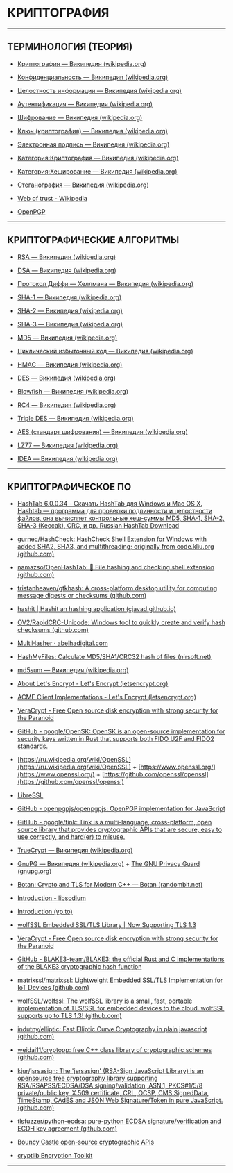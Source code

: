 # КРИПТОГРАФИЯ

---

## ТЕРМИНОЛОГИЯ (ТЕОРИЯ)

* [Криптография — Википедия (wikipedia.org)](https://ru.wikipedia.org/wiki/%D0%9A%D1%80%D0%B8%D0%BF%D1%82%D0%BE%D0%B3%D1%80%D0%B0%D1%84%D0%B8%D1%8F)

* [Конфиденциальность — Википедия (wikipedia.org)](https://ru.wikipedia.org/wiki/%D0%9A%D0%BE%D0%BD%D1%84%D0%B8%D0%B4%D0%B5%D0%BD%D1%86%D0%B8%D0%B0%D0%BB%D1%8C%D0%BD%D0%BE%D1%81%D1%82%D1%8C)

* [Целостность информации — Википедия (wikipedia.org)](https://ru.wikipedia.org/wiki/%D0%A6%D0%B5%D0%BB%D0%BE%D1%81%D1%82%D0%BD%D0%BE%D1%81%D1%82%D1%8C_%D0%B8%D0%BD%D1%84%D0%BE%D1%80%D0%BC%D0%B0%D1%86%D0%B8%D0%B8)

* [Аутентификация — Википедия (wikipedia.org)](https://ru.wikipedia.org/wiki/%D0%90%D1%83%D1%82%D0%B5%D0%BD%D1%82%D0%B8%D1%84%D0%B8%D0%BA%D0%B0%D1%86%D0%B8%D1%8F)

* [Шифрование — Википедия (wikipedia.org)](https://ru.wikipedia.org/wiki/%D0%A8%D0%B8%D1%84%D1%80%D0%BE%D0%B2%D0%B0%D0%BD%D0%B8%D0%B5)

* [Ключ (криптография) — Википедия (wikipedia.org)](https://ru.wikipedia.org/wiki/%D0%9A%D0%BB%D1%8E%D1%87_(%D0%BA%D1%80%D0%B8%D0%BF%D1%82%D0%BE%D0%B3%D1%80%D0%B0%D1%84%D0%B8%D1%8F))

* [Электронная подпись — Википедия (wikipedia.org)](https://ru.wikipedia.org/wiki/%D0%AD%D0%BB%D0%B5%D0%BA%D1%82%D1%80%D0%BE%D0%BD%D0%BD%D0%B0%D1%8F_%D0%BF%D0%BE%D0%B4%D0%BF%D0%B8%D1%81%D1%8C)

* [Категория:Криптография — Википедия (wikipedia.org)](https://ru.wikipedia.org/wiki/%D0%9A%D0%B0%D1%82%D0%B5%D0%B3%D0%BE%D1%80%D0%B8%D1%8F:%D0%9A%D1%80%D0%B8%D0%BF%D1%82%D0%BE%D0%B3%D1%80%D0%B0%D1%84%D0%B8%D1%8F)

* [Категория:Хеширование — Википедия (wikipedia.org)](https://ru.wikipedia.org/wiki/%D0%9A%D0%B0%D1%82%D0%B5%D0%B3%D0%BE%D1%80%D0%B8%D1%8F:%D0%A5%D0%B5%D1%88%D0%B8%D1%80%D0%BE%D0%B2%D0%B0%D0%BD%D0%B8%D0%B5)

* [Стеганография — Википедия (wikipedia.org)](https://ru.wikipedia.org/wiki/%D0%A1%D1%82%D0%B5%D0%B3%D0%B0%D0%BD%D0%BE%D0%B3%D1%80%D0%B0%D1%84%D0%B8%D1%8F)

* [Web of trust - Wikipedia](https://en.wikipedia.org/wiki/Web_of_trust)

* [OpenPGP](https://www.openpgp.org/)

---

## КРИПТОГРАФИЧЕСКИЕ АЛГОРИТМЫ

* [RSA — Википедия (wikipedia.org)](https://ru.wikipedia.org/wiki/RSA)

* [DSA — Википедия (wikipedia.org)](https://ru.wikipedia.org/wiki/DSA)

* [Протокол Диффи — Хеллмана — Википедия (wikipedia.org)](https://ru.wikipedia.org/wiki/%D0%9F%D1%80%D0%BE%D1%82%D0%BE%D0%BA%D0%BE%D0%BB_%D0%94%D0%B8%D1%84%D1%84%D0%B8_%E2%80%94_%D0%A5%D0%B5%D0%BB%D0%BB%D0%BC%D0%B0%D0%BD%D0%B0)

* [SHA-1 — Википедия (wikipedia.org)](https://ru.wikipedia.org/wiki/SHA-1)

* [SHA-2 — Википедия (wikipedia.org)](https://ru.wikipedia.org/wiki/SHA-2)

* [SHA-3 — Википедия (wikipedia.org)](https://ru.wikipedia.org/wiki/SHA-3)

* [MD5 — Википедия (wikipedia.org)](https://ru.wikipedia.org/wiki/MD5)

* [Циклический избыточный код — Википедия (wikipedia.org)](https://ru.wikipedia.org/wiki/%D0%A6%D0%B8%D0%BA%D0%BB%D0%B8%D1%87%D0%B5%D1%81%D0%BA%D0%B8%D0%B9_%D0%B8%D0%B7%D0%B1%D1%8B%D1%82%D0%BE%D1%87%D0%BD%D1%8B%D0%B9_%D0%BA%D0%BE%D0%B4)

* [HMAC — Википедия (wikipedia.org)](https://ru.wikipedia.org/wiki/HMAC)

* [DES — Википедия (wikipedia.org)](https://ru.wikipedia.org/wiki/DES)

* [Blowfish — Википедия (wikipedia.org)](https://ru.wikipedia.org/wiki/Blowfish)

* [RC4 — Википедия (wikipedia.org)](https://ru.wikipedia.org/wiki/RC4)

* [Triple DES — Википедия (wikipedia.org)](https://ru.wikipedia.org/wiki/Triple_DES)

* [AES (стандарт шифрования) — Википедия (wikipedia.org)](https://ru.wikipedia.org/wiki/AES_(%D1%81%D1%82%D0%B0%D0%BD%D0%B4%D0%B0%D1%80%D1%82_%D1%88%D0%B8%D1%84%D1%80%D0%BE%D0%B2%D0%B0%D0%BD%D0%B8%D1%8F))

* [LZ77 — Википедия (wikipedia.org)](https://ru.wikipedia.org/wiki/LZ77)

* [IDEA — Википедия (wikipedia.org)](https://ru.wikipedia.org/wiki/IDEA)

---

## КРИПТОГРАФИЧЕСКОЕ ПО

* [HashTab 6.0.0.34 - Скачать HashTab для Windows и Mac OS X. Hashtab — программа для проверки подлинности и целостности файлов, она вычисляет контрольные хеш-суммы MD5, SHA-1, SHA-2, SHA-3 (Keccak), CRC, и др. Russian HashTab Download](https://hashtab.ru/)

* [gurnec/HashCheck: HashCheck Shell Extension for Windows with added SHA2, SHA3, and multithreading; originally from code.kliu.org (github.com)](https://github.com/gurnec/HashCheck)

* [namazso/OpenHashTab: 📝 File hashing and checking shell extension (github.com)](https://github.com/namazso/OpenHashTab)

* [tristanheaven/gtkhash: A cross-platform desktop utility for computing message digests or checksums (github.com)](https://github.com/tristanheaven/gtkhash/)

* [hashit | Hashit an hashing application (cjavad.github.io)](https://cjavad.github.io/hashit/)

* [OV2/RapidCRC-Unicode: Windows tool to quickly create and verify hash checksums (github.com)](https://github.com/OV2/RapidCRC-Unicode)

* [MultiHasher · abelhadigital.com](https://www.abelhadigital.com/multihasher/)

* [HashMyFiles: Calculate MD5/SHA1/CRC32 hash of files (nirsoft.net)](https://www.nirsoft.net/utils/hash_my_files.html)

* [md5sum — Википедия (wikipedia.org)](https://ru.wikipedia.org/wiki/Md5sum)

* [About Let's Encrypt - Let's Encrypt (letsencrypt.org)](https://letsencrypt.org/about/)

* [ACME Client Implementations - Let's Encrypt (letsencrypt.org)](https://letsencrypt.org/docs/client-options/)

* [VeraCrypt - Free Open source disk encryption with strong security for the Paranoid](https://www.veracrypt.fr/en/Home.html)

* [GitHub - google/OpenSK: OpenSK is an open-source implementation for security keys written in Rust that supports both FIDO U2F and FIDO2 standards.](https://github.com/google/OpenSK)

* [https://ru.wikipedia.org/wiki/OpenSSL](https://ru.wikipedia.org/wiki/OpenSSL) + [https://www.openssl.org/](https://www.openssl.org/) + [https://github.com/openssl/openssl](https://github.com/openssl/openssl)

* [LibreSSL](http://www.libressl.org/)

* [GitHub - openpgpjs/openpgpjs: OpenPGP implementation for JavaScript](https://github.com/openpgpjs/openpgpjs)

* [GitHub - google/tink: Tink is a multi-language, cross-platform, open source library that provides cryptographic APIs that are secure, easy to use correctly, and hard(er) to misuse.](https://github.com/google/tink)

* [TrueCrypt — Википедия (wikipedia.org)](https://ru.wikipedia.org/wiki/TrueCrypt)

* [GnuPG — Википедия (wikipedia.org)](https://ru.wikipedia.org/wiki/GnuPG) + [The GNU Privacy Guard (gnupg.org)](https://gnupg.org/)

* [Botan: Crypto and TLS for Modern C++ — Botan (randombit.net)](https://botan.randombit.net/)

* [Introduction - libsodium](https://doc.libsodium.org/)

* [Introduction (yp.to)](http://nacl.cr.yp.to/)

* [wolfSSL Embedded SSL/TLS Library | Now Supporting TLS 1.3](https://www.wolfssl.com/)

* [VeraCrypt - Free Open source disk encryption with strong security for the Paranoid](https://www.veracrypt.fr/en/Home.html)

* [GitHub - BLAKE3-team/BLAKE3: the official Rust and C implementations of the BLAKE3 cryptographic hash function](https://github.com/BLAKE3-team/BLAKE3)

* [matrixssl/matrixssl: Lightweight Embedded SSL/TLS Implementation for IoT Devices (github.com)](https://github.com/matrixssl/matrixssl)

* [wolfSSL/wolfssl: The wolfSSL library is a small, fast, portable implementation of TLS/SSL for embedded devices to the cloud. wolfSSL supports up to TLS 1.3! (github.com)](https://github.com/wolfSSL/wolfssl/)

* [indutny/elliptic: Fast Elliptic Curve Cryptography in plain javascript (github.com)](https://github.com/indutny/elliptic/)

* [weidai11/cryptopp: free C++ class library of cryptographic schemes (github.com)](https://github.com/weidai11/cryptopp/)

* [kjur/jsrsasign: The 'jsrsasign' (RSA-Sign JavaScript Library) is an opensource free cryptography library supporting RSA/RSAPSS/ECDSA/DSA signing/validation, ASN.1, PKCS#1/5/8 private/public key, X.509 certificate, CRL, OCSP, CMS SignedData, TimeStamp, CAdES and JSON Web Signature/Token in pure JavaScript. (github.com)](https://github.com/kjur/jsrsasign)

* [tlsfuzzer/python-ecdsa: pure-python ECDSA signature/verification and ECDH key agreement (github.com)](https://github.com/tlsfuzzer/python-ecdsa)

* [Bouncy Castle open-source cryptographic APIs](https://www.bouncycastle.org/)

* [cryptlib Encryption Toolkit](https://www.cs.auckland.ac.nz/~pgut001/cryptlib/)

---
